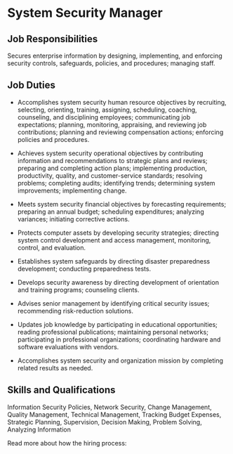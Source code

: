 # System Security Manager

## Job Responsibilities

Secures enterprise information by designing, implementing, and enforcing security controls, safeguards, policies, and procedures; managing staff.

## Job Duties

* Accomplishes system security human resource objectives by recruiting, selecting, orienting, training, assigning, scheduling, coaching, counseling, and disciplining employees; communicating job expectations; planning, monitoring, appraising, and reviewing job contributions; planning and reviewing compensation actions; enforcing policies and procedures.

* Achieves system security operational objectives by contributing information and recommendations to strategic plans and reviews; preparing and completing action plans; implementing production, productivity, quality, and customer-service standards; resolving problems; completing audits; identifying trends; determining system improvements; implementing change.

* Meets system security financial objectives by forecasting requirements; preparing an annual budget; scheduling expenditures; analyzing variances; initiating corrective actions.

* Protects computer assets by developing security strategies; directing system control development and access management, monitoring, control, and evaluation.

* Establishes system safeguards by directing disaster preparedness development; conducting preparedness tests.

* Develops security awareness by directing development of orientation and training programs; counseling clients.

* Advises senior management by identifying critical security issues; recommending risk-reduction solutions.

* Updates job knowledge by participating in educational opportunities; reading professional publications; maintaining personal networks; participating in professional organizations; coordinating hardware and software evaluations with vendors.

* Accomplishes system security and organization mission by completing related results as needed.

## Skills and Qualifications

Information Security Policies, Network Security, Change Management, Quality Management, Technical Management, Tracking Budget Expenses, Strategic Planning, Supervision, Decision Making, Problem Solving, Analyzing Information

Read more about how the hiring process:
